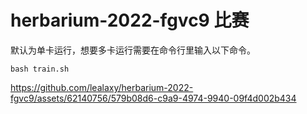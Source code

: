 # herbarium-2022-fgvc9 比赛

默认为单卡运行，想要多卡运行需要在命令行里输入以下命令。
```shell
bash train.sh
```

https://github.com/lealaxy/herbarium-2022-fgvc9/assets/62140756/579b08d6-c9a9-4974-9940-09f4d002b434

